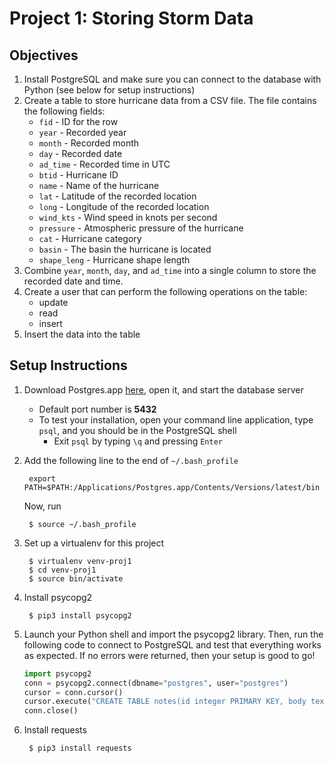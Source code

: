 # Project 1: Storing Storm Data

## Objectives

1. Install PostgreSQL and make sure you can connect to the database with Python (see below for setup instructions)
2. Create a table to store hurricane data from a CSV file. The file contains the following fields:
    - `fid` - ID for the row
    - `year` - Recorded year
    - `month` - Recorded month
    - `day` - Recorded date
    - `ad_time` - Recorded time in UTC
    - `btid` - Hurricane ID
    - `name` - Name of the hurricane
    - `lat` - Latitude of the recorded location
    - `long` - Longitude of the recorded location
    - `wind_kts` - Wind speed in knots per second
    - `pressure` - Atmospheric pressure of the hurricane
    - `cat` - Hurricane category
    - `basin` - The basin the hurricane is located
    - `shape_leng` - Hurricane shape length
3. Combine `year`, `month`, `day`, and `ad_time` into a single column to store the recorded date and time.
4. Create a user that can perform the following operations on the table:
    - update
    - read
    - insert 
5. Insert the data into the table


## Setup Instructions

1. Download Postgres.app [here](https://postgresapp.com/), open it, and start the database server
	- Default port number is **5432**
	- To test your installation, open your command line application, type ``psql``, and you should be in the PostgreSQL shell
		- Exit ``psql`` by typing ``\q`` and pressing ``Enter``

2. Add the following line to the end of ``~/.bash_profile``

		export PATH=$PATH:/Applications/Postgres.app/Contents/Versions/latest/bin

	Now, run

		$ source ~/.bash_profile

3. Set up a virtualenv for this project

		$ virtualenv venv-proj1
		$ cd venv-proj1
		$ source bin/activate

4. Install psycopg2

		$ pip3 install psycopg2

5. Launch your Python shell and import the psycopg2 library. Then, run the following code to connect to PostgreSQL and test that everything works as expected. If no errors were returned, then your setup is good to go!

	```python
	import psycopg2
	conn = psycopg2.connect(dbname="postgres", user="postgres")
	cursor = conn.cursor()
	cursor.execute("CREATE TABLE notes(id integer PRIMARY KEY, body text, title text)")
	conn.close()
	```	

6. Install requests

		$ pip3 install requests
